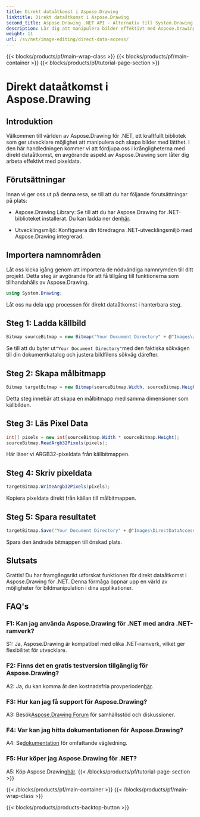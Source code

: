```yaml
---
title: Direkt dataåtkomst i Aspose.Drawing
linktitle: Direkt dataåtkomst i Aspose.Drawing
second_title: Aspose.Drawing .NET API - Alternativ till System.Drawing.Common
description: Lär dig att manipulera bilder effektivt med Aspose.Drawing för .NET. Dyk in i direkt dataåtkomst med vår steg-för-steg-guide.
weight: 11
url: /sv/net/image-editing/direct-data-access/
---
```


{{< blocks/products/pf/main-wrap-class >}}
{{< blocks/products/pf/main-container >}}
{{< blocks/products/pf/tutorial-page-section >}}

# Direkt dataåtkomst i Aspose.Drawing

## Introduktion

Välkommen till världen av Aspose.Drawing för .NET, ett kraftfullt bibliotek som ger utvecklare möjlighet att manipulera och skapa bilder med lätthet. I den här handledningen kommer vi att fördjupa oss i krångligheterna med direkt dataåtkomst, en avgörande aspekt av Aspose.Drawing som låter dig arbeta effektivt med pixeldata.

## Förutsättningar

Innan vi ger oss ut på denna resa, se till att du har följande förutsättningar på plats:

-  Aspose.Drawing Library: Se till att du har Aspose.Drawing for .NET-biblioteket installerat. Du kan ladda ner den[här](https://releases.aspose.com/drawing/net/).

- Utvecklingsmiljö: Konfigurera din föredragna .NET-utvecklingsmiljö med Aspose.Drawing integrerad.

## Importera namnområden

Låt oss kicka igång genom att importera de nödvändiga namnrymden till ditt projekt. Detta steg är avgörande för att få tillgång till funktionerna som tillhandahålls av Aspose.Drawing.

```csharp
using System.Drawing;
```

Låt oss nu dela upp processen för direkt dataåtkomst i hanterbara steg.

## Steg 1: Ladda källbild

```csharp
Bitmap sourceBitmap = new Bitmap("Your Document Directory" + @"Images\aspose_logo.png");
```

 Se till att du byter ut`"Your Document Directory"`med den faktiska sökvägen till din dokumentkatalog och justera bildfilens sökväg därefter.

## Steg 2: Skapa målbitmapp

```csharp
Bitmap targetBitmap = new Bitmap(sourceBitmap.Width, sourceBitmap.Height, System.Drawing.Imaging.PixelFormat.Format32bppPArgb);
```

Detta steg innebär att skapa en målbitmapp med samma dimensioner som källbilden.

## Steg 3: Läs Pixel Data

```csharp
int[] pixels = new int[sourceBitmap.Width * sourceBitmap.Height];
sourceBitmap.ReadArgb32Pixels(pixels);
```

Här läser vi ARGB32-pixeldata från källbitmappen.

## Steg 4: Skriv pixeldata

```csharp
targetBitmap.WriteArgb32Pixels(pixels);
```

Kopiera pixeldata direkt från källan till målbitmappen.

## Steg 5: Spara resultatet

```csharp
targetBitmap.Save("Your Document Directory" + @"Images\DirectDataAccess_out.png");
```

Spara den ändrade bitmappen till önskad plats.

## Slutsats

Grattis! Du har framgångsrikt utforskat funktionen för direkt dataåtkomst i Aspose.Drawing för .NET. Denna förmåga öppnar upp en värld av möjligheter för bildmanipulation i dina applikationer.

## FAQ's

### F1: Kan jag använda Aspose.Drawing för .NET med andra .NET-ramverk?

S1: Ja, Aspose.Drawing är kompatibel med olika .NET-ramverk, vilket ger flexibilitet för utvecklare.

### F2: Finns det en gratis testversion tillgänglig för Aspose.Drawing?

 A2: Ja, du kan komma åt den kostnadsfria provperioden[här](https://releases.aspose.com/).

### F3: Hur kan jag få support för Aspose.Drawing?

 A3: Besök[Aspose.Drawing Forum](https://forum.aspose.com/c/diagram/17) för samhällsstöd och diskussioner.

### F4: Var kan jag hitta dokumentationen för Aspose.Drawing?

A4: Se[dokumentation](https://reference.aspose.com/drawing/net/) för omfattande vägledning.

### F5: Hur köper jag Aspose.Drawing för .NET?

 A5: Köp Aspose.Drawing[här](https://purchase.aspose.com/buy).
{{< /blocks/products/pf/tutorial-page-section >}}

{{< /blocks/products/pf/main-container >}}
{{< /blocks/products/pf/main-wrap-class >}}

{{< blocks/products/products-backtop-button >}}
